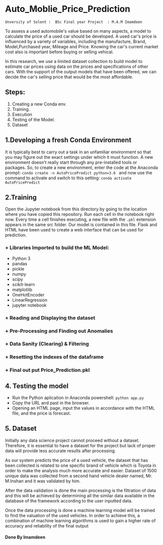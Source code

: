 # Auto_Moblie_Price_Prediction

`Unversity of Solent : 
BSc Final year Project 
: M.A.M Imamdeen`

To assess a used automobile's value based on many aspects, a model to calculate the price of a used car should be developed. A used car's price is influenced by a variety of variables, including the manufacture, Brand, Model,Purchased year, Mileage and Price. Knowing the car's current market cost also is important before buying or selling vehical.

In this research, we use a limited dataset collection to build model to estimate car prices using data on the prices and specifications of other cars. With the support of the output models that have been offered, we can decide the car's selling price that would be the most affordable.

## Steps:
1. Creating a new Conda env.
2. Training.
3. Execution
4. Testing of the Model.
5. Dataset

## 1.Developing a fresh Conda Environment
It is typically best to carry out a task in an unfamiliar environment so that you may figure out the exact settings under which it must function. A new environment doesn't really start through any pre-installed tools or packages. So, to create a new environment, enter the code at the Anaconda prompt:
`conda create -n AutoPricePredict python=3.6
`
and now use the command to activate and switch to this setting: `conda activate AutoPricePredict
`
## 2.Training 

Open the Jupyter notebook from this directory by going to the location where you have copied this repository. Run each cell in the notebook right now.
Every time a cell finishes executing, a new file with the `.pkl`  extension appears in the same src folder. Our model is contained in this file. Flask and HTML have been used to create a web interface that can be used for prediction.

### + Libraries Imported to build the ML Model:
* Python 3
* pandas
* pickle
* numpy
* scipy
* scikit-learn
* matplotlib
* OneHotEncoder
* LinearRegression
* jupyter notebook

### + Reading and Displaying the dataset
### + Pre-Processing and Finding out Anomalies
### + Data Sanity (Clearing) & Filtering
### + Resetting the indexes of the dataframe
### + Final out put Price_Prediction.pkl
## 4. Testing the model
* Run the Python aplication in Anaconda powershell: `python app.py`
* Copy the URL and past in the browser. 
* Opening an HTML page, input the values in accordance with the HTML file, and the price is forecast. 

## 5. Dataset 
Initially any data science project cannot proceed without a dataset. Therefore, it is essential to have a dataset for the project but lack of proper data will provide less accurate results after processing.  

As our system predicts the price of a used vehicle, the dataset that has been collected is related to one specific brand of vehicle which is Toyota in order to make the analysis much more accurate and easier. Dataset of 1500 unique data was collected from a second hand vehicle dealer named, Mr. M.Inshan and it was validated by him. 

After the data validation is done the main processing is the filtration of data and this will be achieved by determining all the similar data available in the database of the framework according to the user inputted data.

Once the data processing is done a machine learning model will be trained to find the valuation of the used vehicles. In order to achieve this, a combination of machine learning algorithms is used to gain a higher rate of accuracy and reliability of the final output

#### Done By Imamdeen
